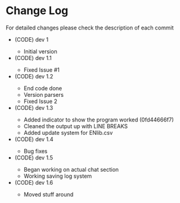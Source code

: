 Change Log
==========
For detailed changes please check the description of each commit<br>
<ul>
<li>(CODE) dev 1</li>
<ul>
<li>Initial version</li>
</ul>
<li>(CODE) dev 1.1</li>
<ul>
<li>Fixed Issue #1</li>
</ul>
<li>(CODE) dev 1.2</li>
<ul>
<li>End code done</li>
<li>Version parsers</li>
<li>Fixed Issue 2</li>
</ul>
<li>(CODE) dev 1.3</li>
<ul>
<li>Added indicator to show the program worked (0fd44666f7)</li>
<li>Cleaned the output up with LINE BREAKS</li>
<li>Added update system for ENlib.csv</li>
</ul>
<li>(CODE) dev 1.4</li>
<ul>
<li>Bug fixes</li>
</ul>
<li>(CODE) dev 1.5</li>
<ul>
<li>Began working on actual chat section</li>
<li>Working saving log system</li>
</ul>
<li>(CODE) dev 1.6</li>
<ul>
<li>Moved stuff around</li>
</ul>
</ul>